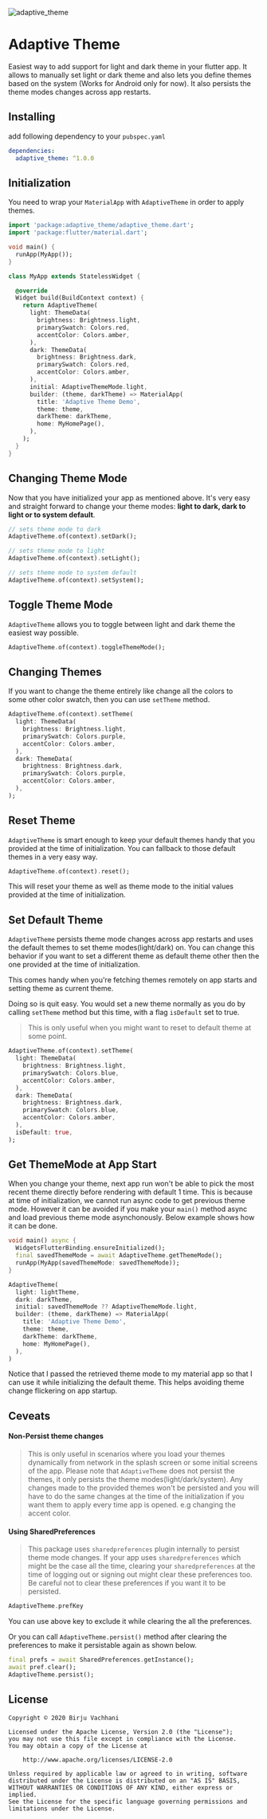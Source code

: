 ![adaptive_theme](https://github.com/BirjuVachhani/adaptive_theme/blob/main/adaptive_theme.png)

# Adaptive Theme

Easiest way to add support for light and dark theme in your flutter app.
It allows to manually set light or dark theme and also lets you define
themes based on the system (Works for Android only for now). It also persists
the theme modes changes across app restarts.

## Installing

add following dependency to your `pubspec.yaml`

```yaml
dependencies:
  adaptive_theme: ^1.0.0
```

## Initialization

You need to wrap your `MaterialApp` with `AdaptiveTheme` in order to apply themes.

```dart
import 'package:adaptive_theme/adaptive_theme.dart';
import 'package:flutter/material.dart';

void main() {
  runApp(MyApp());
}

class MyApp extends StatelessWidget {

  @override
  Widget build(BuildContext context) {
    return AdaptiveTheme(
      light: ThemeData(
        brightness: Brightness.light,
        primarySwatch: Colors.red,
        accentColor: Colors.amber,
      ),
      dark: ThemeData(
        brightness: Brightness.dark,
        primarySwatch: Colors.red,
        accentColor: Colors.amber,
      ),
      initial: AdaptiveThemeMode.light,
      builder: (theme, darkTheme) => MaterialApp(
        title: 'Adaptive Theme Demo',
        theme: theme,
        darkTheme: darkTheme,
        home: MyHomePage(),
      ),
    );
  }
}
```

## Changing Theme Mode

Now that you have initialized your app as mentioned above. It's very easy and straight
forward to change your theme modes: **light to dark, dark to light or to system default**.

```dart
// sets theme mode to dark
AdaptiveTheme.of(context).setDark();

// sets theme mode to light
AdaptiveTheme.of(context).setLight();

// sets theme mode to system default
AdaptiveTheme.of(context).setSystem();
```

## Toggle Theme Mode

`AdaptiveTheme` allows you to toggle between light and dark theme the
easiest way possible.

```dart
AdaptiveTheme.of(context).toggleThemeMode();
```

## Changing Themes

If you want to change the theme entirely like change all the colors to  
some other color swatch, then you can use `setTheme` method.

```dart
AdaptiveTheme.of(context).setTheme(
  light: ThemeData(
    brightness: Brightness.light,
    primarySwatch: Colors.purple,
    accentColor: Colors.amber,
  ),
  dark: ThemeData(
    brightness: Brightness.dark,
    primarySwatch: Colors.purple,
    accentColor: Colors.amber,
  ),
);
```

## Reset Theme

`AdaptiveTheme` is smart enough to keep your default themes handy that
you provided at the time of initialization. You can fallback to those
default themes in a very easy way.

```dart
AdaptiveTheme.of(context).reset();
```

This will reset your theme as well as theme mode to the initial values
provided at the time of initialization.

## Set Default Theme

`AdaptiveTheme` persists theme mode changes across app restarts and uses
the default themes to set theme modes(light/dark) on. You can change
this behavior if you want to set a different theme as default theme
other then the one provided at the time of initialization.

This comes handy when you're fetching themes remotely on app starts and
setting theme as current theme.

Doing so is quit easy. You would set a new theme normally as you do by
calling `setTheme` method but this time, with a flag `isDefault` set to
true.

> This is only useful when you might want to reset to default theme at
> some point.

```dart
AdaptiveTheme.of(context).setTheme(
  light: ThemeData(
    brightness: Brightness.light,
    primarySwatch: Colors.blue,
    accentColor: Colors.amber,
  ),
  dark: ThemeData(
    brightness: Brightness.dark,
    primarySwatch: Colors.blue,
    accentColor: Colors.amber,
  ),
  isDefault: true,
);
```

## Get ThemeMode at App Start

When you change your theme, next app run won't be able to pick the most recent theme directly before
rendering with default 1 time. This is because at time of initialization, we cannot run async code
to get previous theme mode. However it can be avoided if you make your `main()` method async and
load previous theme mode asynchonously. Below example shows how it can be done.

```dart
void main() async {
  WidgetsFlutterBinding.ensureInitialized();
  final savedThemeMode = await AdaptiveTheme.getThemeMode();
  runApp(MyApp(savedThemeMode: savedThemeMode));
}
```

```dart
AdaptiveTheme(
  light: lightTheme,
  dark: darkTheme,
  initial: savedThemeMode ?? AdaptiveThemeMode.light,
  builder: (theme, darkTheme) => MaterialApp(
    title: 'Adaptive Theme Demo',
    theme: theme,
    darkTheme: darkTheme,
    home: MyHomePage(),
  ),
)
```
Notice that I passed the retrieved theme mode to my material app so that I can use it while
initializing the default theme. This helps avoiding theme change flickering on app startup.

## Ceveats

#### Non-Persist theme changes

> This is only useful in scenarios where you load your themes dynamically
> from network in the splash screen or some initial screens of the app.
> Please note that `AdaptiveTheme` does not persist the themes, it only
> persists the theme modes(light/dark/system). Any changes made to the
> provided themes won't be persisted and you will have to do the same
> changes at the time of the initialization if you want them to apply
> every time app is opened. e.g changing the accent color.

#### Using SharedPreferences

> This package uses `sharedpreferences` plugin internally to persist
> theme mode changes. If your app uses `sharedpreferences` which might
> be the case all the time, clearing your `sharedpreferences` at the
> time of logging out or signing out might clear these preferences too.
> Be careful not to clear these preferences if you want it to be persisted.

```dart
AdaptiveTheme.prefKey
```

You can use above key to exclude it while clearing the all the preferences.

Or you can call `AdaptiveTheme.persist()` method after clearing the preferences to make it
persistable again as shown below.

```dart
final prefs = await SharedPreferences.getInstance();
await pref.clear();
AdaptiveTheme.persist();
```

## License
```
Copyright © 2020 Birju Vachhani

Licensed under the Apache License, Version 2.0 (the "License");
you may not use this file except in compliance with the License.
You may obtain a copy of the License at

    http://www.apache.org/licenses/LICENSE-2.0

Unless required by applicable law or agreed to in writing, software
distributed under the License is distributed on an "AS IS" BASIS,
WITHOUT WARRANTIES OR CONDITIONS OF ANY KIND, either express or implied.
See the License for the specific language governing permissions and
limitations under the License.
```
